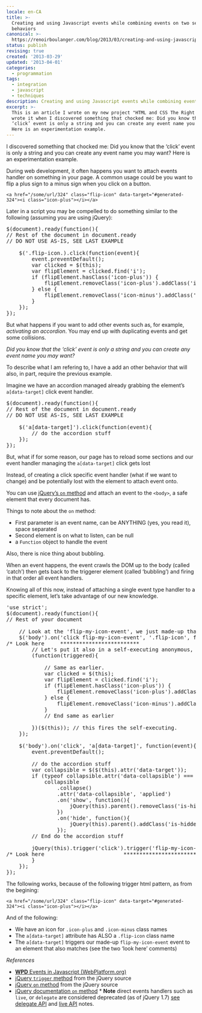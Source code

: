 ```yaml
---
locale: en-CA
title: >-
  Creating and using Javascript events while combining events on two separates
  behaviors
canonical: >-
  https://renoirboulanger.com/blog/2013/03/creating-and-using-javascript-events-while-combining-events-on-two-separates-behaviors/
status: publish
revising: true
created: '2013-03-29'
updated: '2013-04-01'
categories:
  - programmation
tags:
  - integration
  - javascript
  - techniques
description: Creating and using Javascript events while combining events
excerpt: >-
  This is an article I wrote on my new project "HTML and CSS The Right way". I
  wrote it when I discovered something that chocked me: Did you know that the
  ‘click’ event is only a string and you can create any event name you may want?
  Here is an experimentation example.
---
```


I discovered something that chocked me: Did you know that the ‘click’ event is only a string and you can create any event name you may want? Here is an experimentation example.

During web development, it often happens you want to attach events handler on something in your page. A common usage could be you want to flip a plus sign to a minus sign when you click on a button.
<pre><code>&lt;a href="/some/url/324" class="flip-icon" data-target="#generated-324"&gt;&lt;i class="icon-plus"&gt;&lt;/i&gt;&lt;/a&gt;</code></pre>
Later in a script you may be compelled to do something similar to the following (assuming you are using jQuery):
<pre>$(document).ready(function(){
// Rest of the document in document.ready
// DO NOT USE AS-IS, SEE LAST EXAMPLE

    $('.flip-icon.).click(function(event){  
        event.preventDefault(); 
        var clicked = $(this);
        var flipElement = clicked.find('i');
        if (flipElement.hasClass('icon-plus')) {
            flipElement.removeClass('icon-plus').addClass('icon-minus');
        } else {
            flipElement.removeClass('icon-minus').addClass('icon-plus');
        }
    });
});</pre>
But what happens if you want to add other events such as, for example, <em>activating an accordion</em>. You may end up with duplicating events and get some collisions.

<em>Did you know that the ‘click’ event is only a string and you can create any event name you may want?</em>

To describe what I am refering to, I have a add an other behavior that will also, in part, require the previous example.

Imagine we have an accordion managed already grabbing the element’s <code>a[data-target]</code> click event handler.
<pre>$(document).ready(function(){
// Rest of the document in document.ready
// DO NOT USE AS-IS, SEE LAST EXAMPLE

    $('a[data-target]').click(function(event){
        // do the accordion stuff
    });
});</pre>
But, what if for some reason, our page has to reload some sections and our event handler managing the <code>a[data-target]</code> click gets lost

Instead, of creating a click specific event handler (what if we want to change) and be potentially lost with the element to attach event onto.

You can use <a href="http://api.jquery.com/on/">jQuery’s <code>on</code> method</a> and attach an event to the <code>&lt;body&gt;</code>, a safe element that every document has.

Things to note about the <code>on</code> method:
<ul>
	<li>First parameter is an event name, can be ANYTHING (yes, you read it), space separated</li>
	<li>Second element is on what to listen, can be null</li>
	<li>a <code>Function</code> object to handle the event</li>
</ul>
Also, there is nice thing about bubbling.

When an event happens, the event crawls the DOM up to the body (called ‘catch’) then gets back to the triggerer element (called ‘bubbling’) and firing in that order all event handlers.

Knowing all of this now, instead of attaching a single event type handler to a specific element, let’s take advantage of our new knowledge.
<pre>'use strict';
$(document).ready(function(){
// Rest of your document

    // Look at the 'flip-my-icon-event', we just made-up that one. See below.
    $('body').on('click flip-my-icon-event', '.flip-icon', function(){
/* Look here     *************************                                       */
        // Let's put it also in a self-executing anonymous, to isolate scope
        (function(triggered){

            // Same as earlier.
            var clicked = $(this);
            var flipElement = clicked.find('i');
            if (flipElement.hasClass('icon-plus')) {
                flipElement.removeClass('icon-plus').addClass('icon-minus');
            } else {
                flipElement.removeClass('icon-minus').addClass('icon-plus');
            }
            // End same as earlier

        })($(this)); // this fires the self-executing.
    });

    $('body').on('click', 'a[data-target]', function(event){
        event.preventDefault();

        // do the accordion stuff
        var collapsible = $($(this).attr('data-target'));
        if (typeof collapsible.attr('data-collapsible') === 'undefined')  {
            collapsible
                .collapse()
                .attr('data-collapsible', 'applied')
                .on('show', function(){
                    jQuery(this).parent().removeClass('is-hidden');
                })
                .on('hide', function(){
                    jQuery(this).parent().addClass('is-hidden');
                });
        // End do the accordion stuff

        jQuery(this).trigger('click').trigger('flip-my-icon-event');
/* Look here                         *******************************        */
        }
    });
});</pre>
The following works, because of the following trigger html pattern, as from the begining:
<pre><code>&lt;a href="/some/url/324" class="flip-icon" data-target="#generated-324"&gt;&lt;i class="icon-plus"&gt;&lt;/i&gt;&lt;/a&gt;</code></pre>
And of the following:
<ul>
	<li>We have an icon for <code>.icon-plus</code> and <code>.icon-minus</code> class names</li>
	<li>The <code>a[data-target]</code> attribute has ALSO a <code>.flip-icon</code> class name</li>
	<li>The <code>a[data-target]</code> triggers our made-up <code>flip-my-icon-event</code> event to an element that also matches (see the two ‘look here’ comments)</li>
</ul>
<em>References</em>
<ul>
	<li><a href="http://docs.webplatform.org/wiki/tutorials/events_in_javascript"><strong>WPD</strong> Events in Javascript (WebPlatform.org)</a></li>
	<li><a href="https://github.com/jquery/jquery/blob/master/src/event.js#L206">jQuery <code>trigger</code> method</a> from the jQuery source</li>
	<li><a href="https://github.com/jquery/jquery/blob/master/src/event.js#L715">jQuery <code>on</code> method</a> from the jQuery source</li>
	<li><a href="http://api.jquery.com/on/">jQuery documentation <code>on</code> method</a> * <strong>Note</strong> direct events handlers such as <code>live</code>, or <code>delegate</code> are considered deprecated (as of jQuery 1.7) <a href="http://api.jquery.com/delegate/">see delegate API</a> and <a href="http://api.jquery.com/live/">live API</a> notes.</li>
</ul>